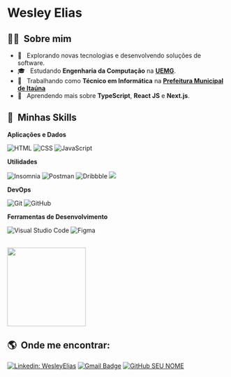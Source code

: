 # Wesley Elias 

## 👨🏻 &nbsp;Sobre mim

- 🤔 &nbsp; Explorando novas tecnologias e desenvolvendo soluções de software.
- 🎓 &nbsp; Estudando **Engenharia da Computação** na **[UEMG](http://www.uemg.br/)**.
- 💼 &nbsp; Trabalhando como **Técnico em Informática** na **[Prefeitura Municipal de Itaúna](https://www.itauna.mg.gov.br/)**
- 🌱 &nbsp; Aprendendo mais sobre <strong>TypeScript</strong>, <strong>React JS</strong> e <strong> Next.js</strong>.

## :rocket: &nbsp;Minhas Skills



**Aplicações e Dados**

  ![HTML](https://img.shields.io/badge/-HTML-333333?style=flat&logo=HTML5)
  ![CSS](https://img.shields.io/badge/-CSS-333333?style=flat&logo=CSS3&logoColor=1572B6)
  ![JavaScript](https://img.shields.io/badge/-JavaScript-333333?style=flat&logo=javascript)

**Utilidades**

  ![Insomnia](https://img.shields.io/badge/-Insomnia-333333?style=flat&logo=insomnia)
  ![Postman](https://img.shields.io/badge/-Postman-333333?style=flat&logo=postman)
  ![Dribbble](https://img.shields.io/badge/-Dribbble-333333?style=flat&logo=dribbble)
  ![](https://img.shields.io/badge/-Behance-333333?style=flat&logo=behance)
  

**DevOps**

  ![Git](https://img.shields.io/badge/-Git-333333?style=flat&logo=git)
  ![GitHub](https://img.shields.io/badge/-GitHub-333333?style=flat&logo=github)
  
**Ferramentas de Desenvolvimento**

  ![Visual Studio Code](https://img.shields.io/badge/-Visual%20Studio%20Code-333333?style=flat&logo=visual-studio-code&logoColor=007ACC)
  ![Figma](https://img.shields.io/badge/-Figma-333333?style=flat&logo=figma&logoColor=007ACC)

<br/>

<a href="https://github.com/Wesley-Elias">
  <img height="180em" src="https://github-readme-stats.vercel.app/api?username=Wesley-Elias&theme=tokyonight&show_icons=true" />
</a>

## :earth_americas: &nbsp;Onde me encontrar:

<p align="left">
 
  [![Linkedin: WesleyElias](https://img.shields.io/badge/-WesleyElias-blue?style=flat-square&logo=Linkedin&logoColor=white&link=https://www.linkedin.com/in/wesley-elias/)](https://www.linkedin.com/in/wesley-elias/)
  [![Gmail Badge](https://img.shields.io/badge/-wesleyelias1999@gmail.com-c14438?style=flat-square&logo=Gmail&logoColor=white&link=mailto:wesleyelias1999@gmail.com)](mailto:wesleyelias1999@gmail.com)
  [![GitHub SEU NOME](https://img.shields.io/github/followers/Wesley-Elias?label=follow&style=social)](https://github.com/Wesley-Elias)
</p>
